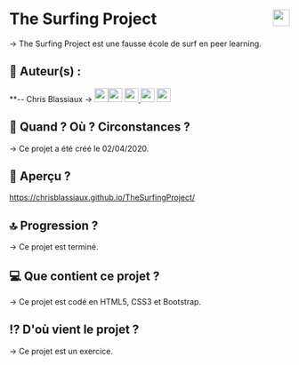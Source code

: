 # The Surfing Project <img src="https://raw.githubusercontent.com/matiassingers/awesome-readme/master/icon.png" width="30px" style="float: right">


→ The Surfing Project est une fausse école de surf en peer learning.

## 👤  Auteur(s) : 

**-- Chris Blassiaux → 
[<img src="http://pngimg.com/uploads/github/github_PNG40.png" width="25" >](https://github.com/ChrisBlassiaux )[<img src="https://user-images.githubusercontent.com/59894954/79057092-9281bc00-7c5d-11ea-9392-783b52f9dae4.png" width="25" >](https://chrisb.fr/)  [<img src="https://www.crossfitchelles.com/wp-content/uploads/2019/03/linkedin-icon-logo-png-transparent.png" width="25" >  ](https://www.linkedin.com/in/christopher-blassiaux-802891198/)  [<img src="https://upload.wikimedia.org/wikipedia/commons/4/45/New_Logo_Gmail.svg" width="25" >](chrisblassiaux@gmail.com)   [<img src="https://www.toomed.com/blog/wp-content/uploads/2018/09/new-instagram-logo-png-transparent.png" width="25" > ](https://www.instagram.com/chris.blassiaux/) 

## :calendar:  Quand ? Où ? Circonstances ?

→ Ce projet a été créé le 02/04/2020.

## :eyes:  Aperçu ?
https://chrisblassiaux.github.io/TheSurfingProject/ 

## :top:  Progression ?

→ Ce projet est terminé. 

## :computer:  Que contient ce projet ?

→ Ce projet est codé en HTML5, CSS3 et Bootstrap.

## :interrobang:  D'où vient le projet ?

→ Ce projet est un exercice.
